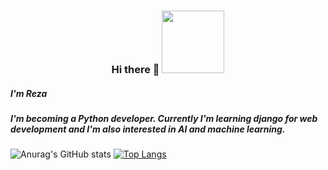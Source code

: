 <div id="header" align="center">
 
 <h3 align="center">
  Hi there 👋
  <img src="https://media.giphy.com/media/M9gbBd9nbDrOTu1Mqx/giphy.gif" width="100"/>
 </h3>
 <h5 align="left">I'm Reza</h5>
  
 <h5 align="left">I'm becoming a Python developer. Currently I'm learning django for web development and I'm also interested in AI and machine learning.</h5>
</div>



![Anurag's GitHub stats](https://github-readme-stats.vercel.app/api?username=RDOriginall&theme=codeSTACKr&show_icons=true)
[![Top Langs](https://github-readme-stats.vercel.app/api/top-langs/?username=RDOriginall&theme=codeSTACKr)](https://github.com/RDOriginall)


